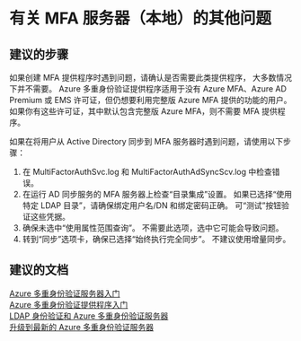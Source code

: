 <properties
    pageTitle="MFA Server (On-Premises)/Other questions regarding MFA server (on-premises)"
    description="MFA 服务器（本地）/有关 MFA 服务器（本地）的其他问题"
    service="microsoft.multifactorauthentication"
    resource="Microsoft_AAD_IAM"
    authors="yossib"
    displayOrder=""
    selfHelpType="generic"
    supportTopicIds="32565585"
    resourceTags=""
    productPesIds="14947"
    cloudEnvironments="public"
/>


# <a name="other-questions-regarding-mfa-server-on-premises"></a>有关 MFA 服务器（本地）的其他问题

## <a name="recommended-steps"></a>**建议的步骤**

如果创建 MFA 提供程序时遇到问题，请确认是否需要此类提供程序， 大多数情况下并不需要。 Azure 多重身份验证提供程序适用于没有 Azure MFA、Azure AD Premium 或 EMS 许可证，但仍想要利用完整版 Azure MFA 提供的功能的用户。 如果你有这些许可证，其中默认包含完整版 Azure MFA，则不需要 MFA 提供程序。 

如果在将用户从 Active Directory 同步到 MFA 服务器时遇到问题，请使用以下步骤：

1. 在 MultiFactorAuthSvc.log 和 MultiFactorAuthAdSyncScv.log 中检查错误。 
2. 在运行 AD 同步服务的 MFA 服务器上检查“目录集成”设置。 如果已选择“使用特定 LDAP 目录”，请确保绑定用户名/DN 和绑定密码正确。 可“测试”按钮验证这些凭据。 
3. 确保未选中“使用属性范围查询”。 不需要此选项，选中它可能会导致问题。 
4. 转到“同步”选项卡，确保已选择“始终执行完全同步”。 不建议使用增量同步。

## <a name="recommended-documents"></a>**建议的文档**

[Azure 多重身份验证服务器入门](https://docs.microsoft.com/azure/multi-factor-authentication/multi-factor-authentication-get-started-server)  
[Azure 多重身份验证提供程序入门](https://docs.microsoft.com/azure/multi-factor-authentication/multi-factor-authentication-get-started-auth-provider)  
[LDAP 身份验证和 Azure 多重身份验证服务器](https://docs.microsoft.com/azure/multi-factor-authentication/multi-factor-authentication-get-started-server-LDAP)  
[升级到最新的 Azure 多重身份验证服务器](https://docs.microsoft.com/azure/multi-factor-authentication/multi-factor-authentication-server-upgrade)  

